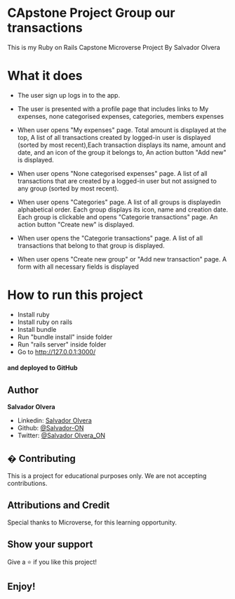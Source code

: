 # CApstone Project Group our transactions

This is my Ruby on Rails Capstone Microverse Project By Salvador Olvera 


# What it does

- The user sign up logs in to the app.
- The user is presented with a profile page that includes links to My expenses, none categorised expenses, categories, members expenses

- When user opens "My expenses" page. Total amount is displayed at the top, A list of all transactions created by logged-in user is displayed (sorted by most recent),Each transaction displays its name, amount and date, and an icon of the group it belongs to, An action button "Add new" is displayed.

- When user opens "None categorised expenses" page. A list of all transactions that are created by a logged-in user but not assigned to any group (sorted by most recent).

- When user opens "Categories" page. A list of all groups is displayedin alphabetical order. Each group displays its icon, name and creation date.  Each group is clickable and opens "Categorie transactions" page.  An action button "Create new" is displayed.

-  When user opens the "Categorie transactions" page. A list of all transactions that belong to that group is displayed.

- When user opens "Create new group" or "Add new transaction" page. A form with all necessary fields is displayed


# How to run this project

- Install ruby
- Install ruby on rails
- Install bundle
- Run "bundle install" inside folder
- Run "rails server" inside folder
- Go to http://127.0.0.1:3000/


#### and deployed to GitHub

## Author

**Salvador Olvera**
- Linkedin: [Salvador Olvera](https://www.linkedin.com/in/salvador-olvera-n)
- Github: [@Salvador-ON](https://github.com/Salvador-ON)
- Twitter: [@Salvador Olvera_ON](https://twitter.com/Salvador_ON) 


## � Contributing

This is a project for educational purposes only. We are not accepting contributions.

## Attributions and Credit

Special thanks to Microverse, for this learning opportunity. 

## Show your support

Give a ⭐️ if you like this project!

## Enjoy!